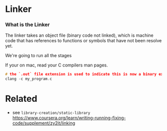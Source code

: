 # Linker

### What is the Linker
The linker takes an object file (binary code not linked), which is machine code that has references to functions or symbols that have
not been resolve yet.


We're going to run all the stages

<!-- Reminder of stages: preprocessor -> X -> Compiler -> X -> Assembler -> X -> Linker -> Binary Executable -->


If your on mac, read your C compilers man pages.

```c
# the `.out` file extension is used to indicate this is now a binary executable.
clang -c my_program.c 
```


# Related
- see `library-creation/static-library`
https://www.coursera.org/learn/writing-running-fixing-code/supplement/zy2it/linking